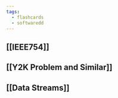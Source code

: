 ```yaml
---
tags:
  - flashcards
  - softwaredd
---
```


## [[IEEE754]]
## [[Y2K Problem and Similar]]

## [[Data Streams]]